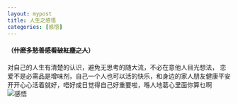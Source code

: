 ```yaml
---
layout: mypost
title: 人生之感悟
categories: [感悟]
---
```


#### （~~什麽多愁善感看破紅塵之人~~）  
对自己的人生有清楚的认识，避免无思考的随大流，不必在意他人目光想法，
恋爱不是必需品是增味剂，自己一个人也可以活的快乐，和身边的家人朋友健康平安开开心心活着就好，唔好成日觉得自己好重要啦，喺人地葛心里面你算乜啊
![感悟](01.jpg)
